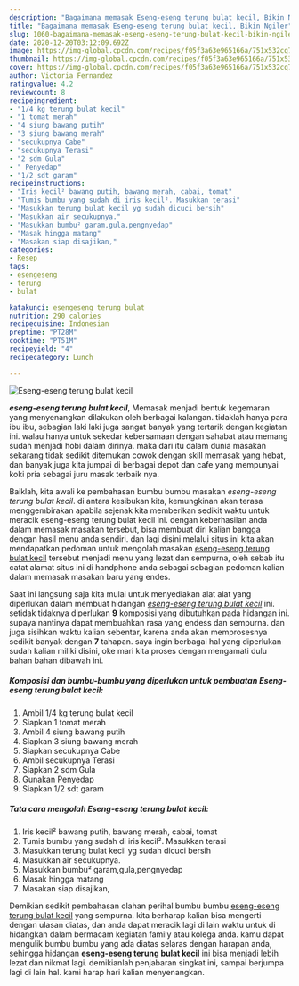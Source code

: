 ```yaml
---
description: "Bagaimana memasak Eseng-eseng terung bulat kecil, Bikin Ngiler"
title: "Bagaimana memasak Eseng-eseng terung bulat kecil, Bikin Ngiler"
slug: 1060-bagaimana-memasak-eseng-eseng-terung-bulat-kecil-bikin-ngiler
date: 2020-12-20T03:12:09.692Z
image: https://img-global.cpcdn.com/recipes/f05f3a63e965166a/751x532cq70/eseng-eseng-terung-bulat-kecil-foto-resep-utama.jpg
thumbnail: https://img-global.cpcdn.com/recipes/f05f3a63e965166a/751x532cq70/eseng-eseng-terung-bulat-kecil-foto-resep-utama.jpg
cover: https://img-global.cpcdn.com/recipes/f05f3a63e965166a/751x532cq70/eseng-eseng-terung-bulat-kecil-foto-resep-utama.jpg
author: Victoria Fernandez
ratingvalue: 4.2
reviewcount: 8
recipeingredient:
- "1/4 kg terung bulat kecil"
- "1 tomat merah"
- "4 siung bawang putih"
- "3 siung bawang merah"
- "secukupnya Cabe"
- "secukupnya Terasi"
- "2 sdm Gula"
- " Penyedap"
- "1/2 sdt garam"
recipeinstructions:
- "Iris kecil² bawang putih, bawang merah, cabai, tomat"
- "Tumis bumbu yang sudah di iris kecil². Masukkan terasi"
- "Masukkan terung bulat kecil yg sudah dicuci bersih"
- "Masukkan air secukupnya."
- "Masukkan bumbu² garam,gula,pengnyedap"
- "Masak hingga matang"
- "Masakan siap disajikan,"
categories:
- Resep
tags:
- esengeseng
- terung
- bulat

katakunci: esengeseng terung bulat 
nutrition: 290 calories
recipecuisine: Indonesian
preptime: "PT28M"
cooktime: "PT51M"
recipeyield: "4"
recipecategory: Lunch

---
```



![Eseng-eseng terung bulat kecil](https://img-global.cpcdn.com/recipes/f05f3a63e965166a/751x532cq70/eseng-eseng-terung-bulat-kecil-foto-resep-utama.jpg)

<b><i>eseng-eseng terung bulat kecil</i></b>, Memasak menjadi bentuk kegemaran yang menyenangkan dilakukan oleh berbagai kalangan. tidaklah hanya para ibu ibu, sebagian laki laki juga sangat banyak yang tertarik dengan kegiatan ini. walau hanya untuk sekedar kebersamaan dengan sahabat atau memang sudah menjadi hobi dalam dirinya. maka dari itu dalam dunia masakan sekarang tidak sedikit ditemukan cowok dengan skill memasak yang hebat, dan banyak juga kita jumpai di berbagai depot dan cafe yang mempunyai koki pria sebagai juru masak terbaik nya.



Baiklah, kita awali ke pembahasan bumbu bumbu masakan <i>eseng-eseng terung bulat kecil</i>. di antara kesibukan kita, kemungkinan akan terasa menggembirakan apabila sejenak kita memberikan sedikit waktu untuk meracik eseng-eseng terung bulat kecil ini. dengan keberhasilan anda dalam memasak masakan tersebut, bisa membuat diri kalian bangga dengan hasil menu anda sendiri. dan lagi disini melalui situs ini kita akan mendapatkan pedoman untuk mengolah masakan <u>eseng-eseng terung bulat kecil</u> tersebut menjadi menu yang lezat dan sempurna, oleh sebab itu catat alamat situs ini di handphone anda sebagai sebagian pedoman kalian dalam memasak masakan baru yang endes.


Saat ini langsung saja kita mulai untuk menyediakan alat alat yang diperlukan dalam membuat hidangan <u><i>eseng-eseng terung bulat kecil</i></u> ini. setidak tidaknya diperlukan <b>9</b> komposisi yang dibutuhkan pada hidangan ini. supaya nantinya dapat membuahkan rasa yang endess dan sempurna. dan juga sisihkan waktu kalian sebentar, karena anda akan memprosesnya sedikit banyak dengan <b>7</b> tahapan. saya ingin berbagai hal yang diperlukan sudah kalian miliki disini, oke mari kita proses dengan mengamati dulu bahan bahan dibawah ini.

<!--inarticleads1-->

##### Komposisi dan bumbu-bumbu yang diperlukan untuk pembuatan Eseng-eseng terung bulat kecil:

1. Ambil 1/4 kg terung bulat kecil
1. Siapkan 1 tomat merah
1. Ambil 4 siung bawang putih
1. Siapkan 3 siung bawang merah
1. Siapkan secukupnya Cabe
1. Ambil secukupnya Terasi
1. Siapkan 2 sdm Gula
1. Gunakan  Penyedap
1. Siapkan 1/2 sdt garam




<!--inarticleads2-->

##### Tata cara mengolah Eseng-eseng terung bulat kecil:

1. Iris kecil² bawang putih, bawang merah, cabai, tomat
1. Tumis bumbu yang sudah di iris kecil². Masukkan terasi
1. Masukkan terung bulat kecil yg sudah dicuci bersih
1. Masukkan air secukupnya.
1. Masukkan bumbu² garam,gula,pengnyedap
1. Masak hingga matang
1. Masakan siap disajikan,




Demikian sedikit pembahasan olahan perihal bumbu bumbu <u>eseng-eseng terung bulat kecil</u> yang sempurna. kita berharap kalian bisa mengerti dengan ulasan diatas, dan anda dapat meracik lagi di lain waktu untuk di hidangkan dalam bermacam kegiatan family atau kolega anda. kamu dapat mengulik bumbu bumbu yang ada diatas selaras dengan harapan anda, sehingga hidangan <b>eseng-eseng terung bulat kecil</b> ini bisa menjadi lebih lezat dan nikmat lagi. demikianlah penjabaran singkat ini, sampai berjumpa lagi di lain hal. kami harap hari kalian menyenangkan.
